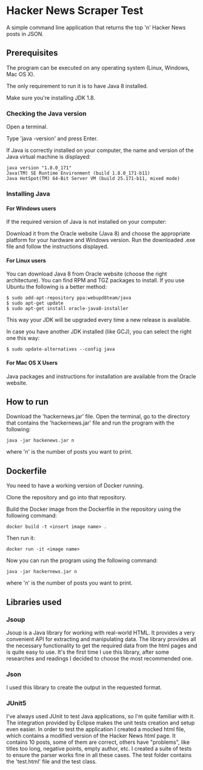 # Hacker News Scraper Test

A simple command line application that returns the top 'n' Hacker News posts in JSON. 

## Prerequisites

The program can be executed on any operating system (Linux, Windows, Mac OS X). 

The only requirement to run it is to have Java 8 installed.

Make sure you're installing JDK 1.8.

### Checking the Java version

Open a terminal.

Type 'java -version' and press Enter.

If Java is correctly installed on your computer, the name and version of the Java virtual machine is displayed:

```
java version "1.8.0_171"
Java(TM) SE Runtime Environment (build 1.8.0_171-b11)
Java HotSpot(TM) 64-Bit Server VM (build 25.171-b11, mixed mode)
```

### Installing Java

#### For Windows users

If the required version of Java is not installed on your computer:

Download it from the Oracle website (Java 8) and choose the appropriate platform for your hardware and Windows version.
Run the downloaded .exe file and follow the instructions displayed.


#### For Linux users

You can download Java 8 from Oracle website (choose the right architecture). You can find RPM and TGZ packages to install. If you use Ubuntu the following is a better method:

```
$ sudo add-apt-repository ppa:webupd8team/java
$ sudo apt-get update
$ sudo apt-get install oracle-java8-installer
```

This way your JDK will be upgraded every time a new release is available. 

In case you have another JDK installed (like GCJ), you can select the right one this way:

```
$ sudo update-alternatives --config java
```

#### For Mac OS X Users

Java packages and instructions for installation are available from the Oracle website.


## How to run

Download the 'hackernews.jar' file.
Open the terminal, go to the directory that contains the 'hackernews.jar' file and run the program with the following:

```
java -jar hackenews.jar n
```

where 'n' is the number of posts you want to print.

## Dockerfile

You need to have a working version of Docker running.

Clone the repository and go into that repository. 

Build the Docker image from the Dockerfile in the repository using the following command:

```
docker build -t <insert image name> .
```

Then run it:

```
docker run -it <image name>
```

Now you can run the program using the following command:

```
java -jar hackernews.jar n
```

where 'n' is the number of posts you want to print.


## Libraries used

### Jsoup 
Jsoup is a Java library for working with real-world HTML. It provides a very convenient API for extracting and manipulating data.
The library provides all the necessary functionality to get the required data from the html pages and is quite easy to use. It's the first time I use this library, after some researches and readings I decided to choose the most recommended one.


### Json
I used this library to create the output in the requested format.


### JUnit5

I've always used JUnit to test Java applications, so I'm quite familiar with it. The integration provided by Eclipse makes the unit tests creation and setup even easier.
In order to test the application I created a mocked html file, which contains a modified version of the Hacker News html page.
It contains 10 posts, some of them are correct, others have "problems", like titles too long, negative points, empty author, etc.
I created a suite of tests to ensure the parser works fine in all these cases.
The test folder contains the 'test.html' file and the test class.




